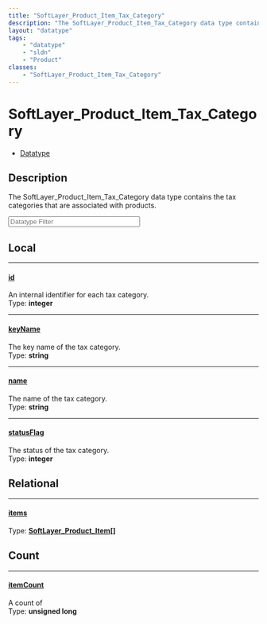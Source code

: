 ```yaml
---
title: "SoftLayer_Product_Item_Tax_Category"
description: "The SoftLayer_Product_Item_Tax_Category data type contains the tax categories that are associated with products."
layout: "datatype"
tags:
    - "datatype"
    - "sldn"
    - "Product"
classes:
    - "SoftLayer_Product_Item_Tax_Category"
---
```


# SoftLayer_Product_Item_Tax_Category
<div id='service-datatype'>
    <ul id='sldn-reference-tabs'>
        <li id='datatype'> <a href='/reference/datatypes/SoftLayer_Product_Item_Tax_Category' >Datatype</a></li>
    </ul>
</div>

## Description 


The SoftLayer_Product_Item_Tax_Category data type contains the tax categories that are associated with products. 





<!-- Filer BEGIN -->
<div class="view-filters">
        <div class="clearfix">
            <div class="search-input-box">
                <input placeholder="Datatype Filter" onkeyup="titleSearch(inputId='prop-input', divId='properties', elementClass='prop-row')" 
                    type="text" id="prop-input" value="" size="30" maxlength="128" class="form-text">
            </div>
        </div>
</div>
<!-- Filer END -->

<div id="properties" class="content">
<div id="localProperties" class="prop-content" >

## Local
<div class="prop-row">

-----
[id]: #id
#### [id]
An internal identifier for each tax category.  
<span class="type-label">Type: </span>**integer**  



</div>
<div class="prop-row">

-----
[keyName]: #keyname
#### [keyName]
The key name of the tax category.  
<span class="type-label">Type: </span>**string**  



</div>
<div class="prop-row">

-----
[name]: #name
#### [name]
The name of the tax category.  
<span class="type-label">Type: </span>**string**  



</div>
<div class="prop-row">

-----
[statusFlag]: #statusflag
#### [statusFlag]
The status of the tax category.  
<span class="type-label">Type: </span>**integer**  



</div>
</div>
<!-- LOCAL PROPERTY END -->

<div id="relationalProperties"  class="prop-content" >

## Relational
<div class="prop-row">

-----
[items]: #items
#### [items]
  
<span class="type-label">Type: </span>**<a href='/reference/datatypes/SoftLayer_Product_Item'>SoftLayer_Product_Item[] </a>**  



</div>

## Count
<div class="prop-row">

-----
[itemCount]: #itemcount
#### [itemCount]
A count of    
<span class="type-label">Type: </span>**unsigned long**  



</div>
</div>


